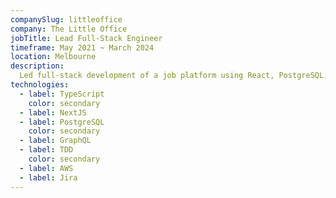 ```yaml
---
companySlug: littleoffice
company: The Little Office
jobTitle: Lead Full-Stack Engineer
timeframe: May 2021 ~ March 2024
location: Melbourne
description: 
  Led full-stack development of a job platform using React, PostgreSQL, and GraphQL. Managed database design, cross-team collaboration, API integration, performance optimization, security, and ongoing maintenance. Mentored junior developers throughout the project.
technologies: 
  - label: TypeScript
    color: secondary
  - label: NextJS
  - label: PostgreSQL
    color: secondary
  - label: GraphQL
  - label: TDD
    color: secondary
  - label: AWS
  - label: Jira
---
```



